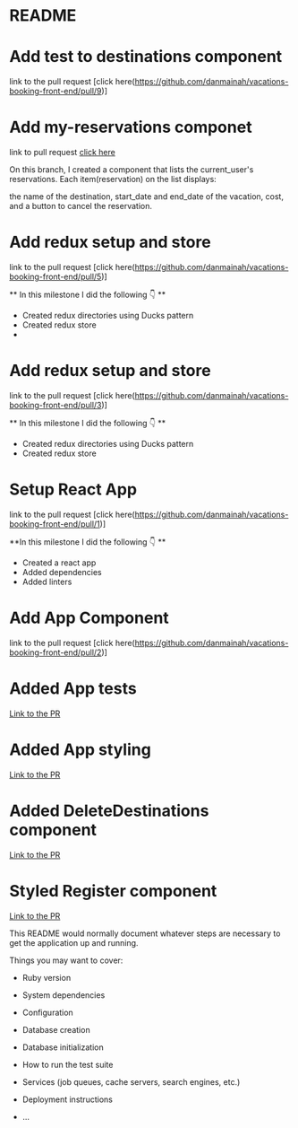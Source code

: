 # README

# Add test to destinations component
link to the pull request [click here(https://github.com/danmainah/vacations-booking-front-end/pull/9)]


# Add my-reservations componet

link to pull request [click here](https://github.com/danmainah/vacations-booking-front-end/pull/11)

On this branch, I created a component that lists the current_user's reservations.
Each item(reservation) on the list displays:

the name of the destination,
start_date and end_date of the vacation,
cost, and
a button to cancel the reservation.

# Add redux setup and store
link to the pull request [click here(https://github.com/danmainah/vacations-booking-front-end/pull/5)]

** In this milestone I did the following 👇 **

- Created redux directories using Ducks pattern
- Created redux store
- 
# Add redux setup and store
link to the pull request [click here(https://github.com/danmainah/vacations-booking-front-end/pull/3)]

** In this milestone I did the following 👇 **

- Created redux directories using Ducks pattern
- Created redux store
  
# Setup React App
 link to the pull request [click here(https://github.com/danmainah/vacations-booking-front-end/pull/1)]

**In this milestone I did the following 👇 **

- Created a react app
- Added dependencies
- Added linters

# Add App Component
 link to the pull request [click here(https://github.com/danmainah/vacations-booking-front-end/pull/2)]
 
# Added App tests
 [Link to the PR](https://github.com/danmainah/vacations-booking-front-end/pull/12)
 
 # Added App styling
 [Link to the PR](https://github.com/danmainah/vacations-booking-front-end/pull/4)
 
# Added DeleteDestinations component
[Link to the PR](https://github.com/danmainah/vacations-booking-front-end/pull/10)

# Styled Register component 
[Link to the PR](https://github.com/danmainah/vacations-booking-front-end/pull/18)

This README would normally document whatever steps are necessary to get the
application up and running.

Things you may want to cover:
                                     
* Ruby version

* System dependencies

* Configuration

* Database creation

* Database initialization

* How to run the test suite             
                             
* Services (job queues, cache servers, search engines, etc.)

* Deployment instructions

* ...
